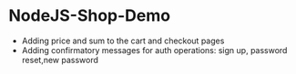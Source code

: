 # NodeJS-Shop-Demo

- Adding price and sum to the cart and checkout pages
- Adding confirmatory messages for auth operations: sign up, password reset,new password   